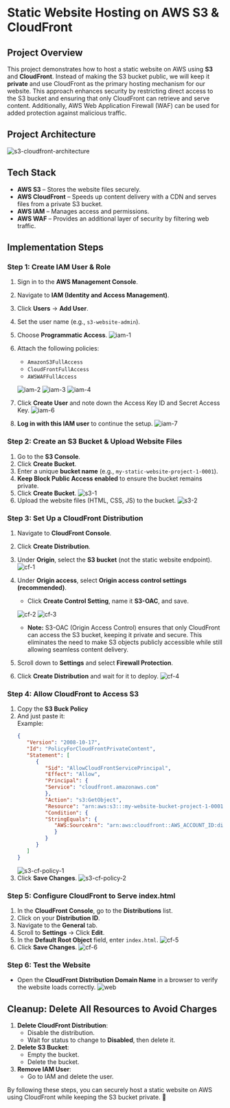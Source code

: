 # Static Website Hosting on AWS S3 & CloudFront

## Project Overview
This project demonstrates how to host a static website on AWS using **S3** and **CloudFront**. Instead of making the S3 bucket public, we will keep it **private** and use CloudFront as the primary hosting mechanism for our website. This approach enhances security by restricting direct access to the S3 bucket and ensuring that only CloudFront can retrieve and serve content. Additionally, AWS Web Application Firewall (WAF) can be used for added protection against malicious traffic.

## Project Architecture
![s3-cloudfront-architecture](./images/s3-cloudfront-architecture.png)

## Tech Stack
- **AWS S3** – Stores the website files securely.
- **AWS CloudFront** – Speeds up content delivery with a CDN and serves files from a private S3 bucket.
- **AWS IAM** – Manages access and permissions.
- **AWS WAF** – Provides an additional layer of security by filtering web traffic.

## Implementation Steps
### Step 1: Create IAM User & Role
1. Sign in to the **AWS Management Console**.
2. Navigate to **IAM (Identity and Access Management)**.
3. Click **Users** → **Add User**.
4. Set the user name (e.g., `s3-website-admin`).
5. Choose **Programmatic Access**.
   ![iam-1](./images/iam-1.png)
6. Attach the following policies:
   - `AmazonS3FullAccess`
   - `CloudFrontFullAccess`
   - `AWSWAFFullAccess`
   
   ![iam-2](./images/iam-2.png)
   ![iam-3](./images/iam-3.png)
   ![iam-4](./images/iam-4.png)
7. Click **Create User** and note down the Access Key ID and Secret Access Key.
   ![iam-6](./images/iam-6.png)
8. **Log in with this IAM user** to continue the setup.
   ![iam-7](./images/iam-7.png)

### Step 2: Create an S3 Bucket & Upload Website Files
1. Go to the **S3 Console**.
2. Click **Create Bucket**.
3. Enter a unique **bucket name** (e.g., `my-static-website-project-1-0001`).
4. **Keep Block Public Access enabled** to ensure the bucket remains private.
5. Click **Create Bucket**.
   ![s3-1](./images/s3-1.png)
6. Upload the website files (HTML, CSS, JS) to the bucket.
   ![s3-2](./images/s3-2.png)

### Step 3: Set Up a CloudFront Distribution
1. Navigate to **CloudFront Console**.
2. Click **Create Distribution**.
3. Under **Origin**, select the **S3 bucket** (not the static website endpoint).
   ![cf-1](./images/cf-1.png)
4. Under **Origin access**, select **Origin access control settings (recommended)**.
   - Click **Create Control Setting**, name it **S3-OAC**, and save.

   ![cf-2](./images/cf-2.png)
   ![cf-3](./images/cf-3.png)
   - **Note:** S3-OAC (Origin Access Control) ensures that only CloudFront can access the S3 bucket, keeping it private and secure. This eliminates the need to make S3 objects publicly accessible while still allowing seamless content delivery.
5. Scroll down to **Settings** and select **Firewall Protection**.
6. Click **Create Distribution** and wait for it to deploy.
   ![cf-4](./images/cf-4.png)

### Step 4: Allow CloudFront to Access S3
1. Copy the **S3 Buck Policy**
2. And just paste it:  
   Example:
   ```json
   {
      "Version": "2008-10-17",
      "Id": "PolicyForCloudFrontPrivateContent",
      "Statement": [
         {
            "Sid": "AllowCloudFrontServicePrincipal",
            "Effect": "Allow",
            "Principal": {
            "Service": "cloudfront.amazonaws.com"
            },
            "Action": "s3:GetObject",
            "Resource": "arn:aws:s3:::my-website-bucket-project-1-0001/*",
            "Condition": {
            "StringEquals": {
               "AWS:SourceArn": "arn:aws:cloudfront::AWS_ACCOUNT_ID:distribution/CLOUDFRONT_DISTRIBUTION_ID"
               }
            }
         }
      ]
   }
   ```
   ![s3-cf-policy-1](./images/s3-cf-policy-1.png)
3. Click **Save Changes**.
   ![s3-cf-policy-2](./images/s3-cf-policy-2.png)

### Step 5: Configure CloudFront to Serve index.html
1. In the **CloudFront Console**, go to the **Distributions** list.
2. Click on your **Distribution ID**.
3. Navigate to the **General** tab.
4. Scroll to **Settings** -> Click **Edit**.
5. In the **Default Root Object** field, enter `index.html`.
   ![cf-5](./images/cf-5.png)
6. Click **Save Changes**.
   ![cf-6](./images/cf-6.png)

### Step 6: Test the Website
- Open the **CloudFront Distribution Domain Name** in a browser to verify the website loads correctly.
   ![web](./images/web.png)

## Cleanup: Delete All Resources to Avoid Charges
1. **Delete CloudFront Distribution**: 
   - Disable the distribution.
   - Wait for status to change to **Disabled**, then delete it.
2. **Delete S3 Bucket**:
   - Empty the bucket.
   - Delete the bucket.
3. **Remove IAM User**:
   - Go to IAM and delete the user.

By following these steps, you can securely host a static website on AWS using CloudFront while keeping the S3 bucket private. 🚀

